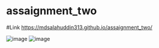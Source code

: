# assaignment_two
#Link https://mdsalahuddin313.github.io/assaignment_two/


![image](https://user-images.githubusercontent.com/61304614/116417056-c0cc3c80-a85c-11eb-9da8-ca0186d5952e.png)
![image](https://user-images.githubusercontent.com/61304614/116417266-ea856380-a85c-11eb-954a-c96fb0a8020f.png)
